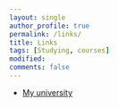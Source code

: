 ```yaml
---
layout: single
author_profile: true
permalink: /links/
title: Links
tags: [Studying, courses]
modified: 
comments: false
---
```





* [My university](http://iust.ac.ir)

